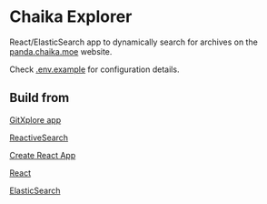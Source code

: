 # Chaika Explorer

React/ElasticSearch app to dynamically search for archives on the [panda.chaika.moe](https://panda.chaika.moe) website.

Check [.env.example](.env.example) for configuration details.

## Build from

[GitXplore app](https://github.com/appbaseio-apps/gitxplore-app)

[ReactiveSearch](https://opensource.appbase.io/reactivesearch/)

[Create React App](https://facebook.github.io/create-react-app/)

[React](https://reactjs.org/)

[ElasticSearch](https://www.elastic.co/guide/en/elasticsearch/reference/current/index.html)


